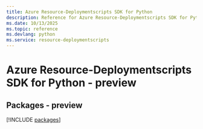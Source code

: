 ```yaml
---
title: Azure Resource-Deploymentscripts SDK for Python
description: Reference for Azure Resource-Deploymentscripts SDK for Python
ms.date: 10/13/2025
ms.topic: reference
ms.devlang: python
ms.service: resource-deploymentscripts
---
```

# Azure Resource-Deploymentscripts SDK for Python - preview
## Packages - preview
[!INCLUDE [packages](resource-deploymentscripts-index.md)]